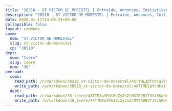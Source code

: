 ```yaml
---
title: "38510 - ST VICTOR DE MORESTEL | Entraide, Annonces, Initiatives"
description: "38510 - ST VICTOR DE MORESTEL | Entraide, Annonces, Initiatives"
date: 2020-01-11T14:09:21+09:00
collapsible: false
layout: commune
comm:
  nom: "ST VICTOR DE MORESTEL"
  slug: st-victor-de-morestel
  cp: "38510"
dept:
  nom: "Isère"
  slug: isere
  num: "38"
peerpad:
  comm:
    read_path: /r/markdown/38510_st-victor-de-morestel/4XTTME2pfndFaiYQbMq5PDLVAhcXhq15uVPj8SJ3qQhP1Qzoi
    write_path: /w/markdown/38510_st-victor-de-morestel/4XTTME2pfndFaiYQbMq5PDLVAhcXhq15uVPj8SJ3qQhP1Qzoi-K3TgUPLimiqHy1EyntM8RHu1nV9TxfGE6M7TZ3Jj8jPNc9bnLmAoWoco2pcvbtYoG4zgP2K1o6nz1yuJYHJjpMGPM5EPiPzkpe5c1GXQw16q5uhNgcS8GZFWR2JaNr5W4t8Jk3Mz
  dept:
    read_path: /r/markdown/38_isere/4XTTM8oYPm18cZy2hZcMXTR9BYT3Yi5KwnFvpXu1TXaRq7Q3V
    write_path: /w/markdown/38_isere/4XTTM8oYPm18cZy2hZcMXTR9BYT3Yi5KwnFvpXu1TXaRq7Q3V-K3TgUoSzs2JpJwfbzBvgU8N95mHo7JXz7NbEctNRM3EDb2iYHA4maKm3pRQwmboULLPnLFTEhRgTawPTWpmxTxKbTwDgAEzA9tUHjpudQTWdKWfdVSegAo77eCwhXTaVG7AyUZEs
---
```


